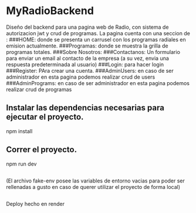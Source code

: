# MyRadioBackend
Diseño del backend para una pagina web de Radio, con sistema de autorizacion jwt y crud de programas.
La pagina cuenta con una seccion de :
 ###HOME: donde se presenta un carrusel con los programas radiales en emision actualmente.
 ###Programas: donde se muestra la grilla de programas totales.
 ###Sobre Nosotros: 
 ###Contactanos: Un formulario para enviar un email al contacto de la empresa (a su vez, envia una respuesta predeterminada al usuario)
 ###Login: para hacer login
 ###Register: PAra crear una cuenta.
 ###AdminUsers: en caso de ser administrador en esta pagina podemos realizar crud de users
 ###AdminPrograms: en caso de ser administrador en esta pagina podemos realizar crud de programas
  
## Instalar las dependencias necesarias para ejecutar el proyecto.
npm install

## Correr el proyecto.
npm run dev


##
(El archivo fake-env posee las variables de entorno vacias para poder ser rellenadas a gusto en caso de querer utilizar el proyecto de forma local)
##
Deploy hecho en render
